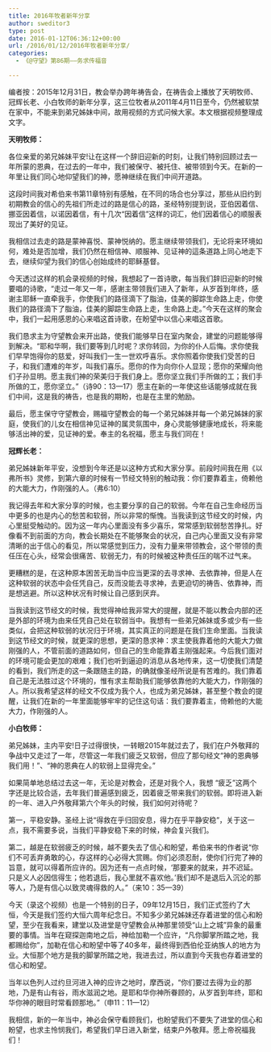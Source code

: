 ```yaml
---
title: 2016年牧者新年分享
author: sweditor3
type: post
date: 2016-01-12T06:36:12+00:00
url: /2016/01/12/2016年牧者新年分享/
categories:
  - 《@守望》第86期——务求传福音

---
```

编者按：2015年12月31日，教会举办跨年祷告会，在祷告会上播放了天明牧师、冠辉长老、小白牧师的新年分享，这三位牧者从2011年4月11日至今，仍然被软禁在家中，不能来到弟兄姊妹中间，故用视频的方式问候大家。本文根据视频整理成文字。 

**天明牧师：** 

各位亲爱的弟兄姊妹平安!让在这样一个辞旧迎新的时刻，让我们特别回顾过去一年所蒙的恩典，在过去的一年中，我们被保守、被托住、被带领到今天。在新的一年里让我们同心地仰望我们的神，愿神继续在我们中间开道路。 

这段时间我对希伯来书第11章特别有感触，在不同的场合也分享过，那些从旧约到初期教会的信心的先祖们所走过的路是信心的路，圣经特别提到说，亚伯因着信、挪亚因着信，以诺因着信，有十几次&ldquo;因着信&rdquo;这样的词汇，他们因着信心的顺服表现出了美好的见证。 

我相信过去走的路是蒙神喜悦、蒙神悦纳的。愿主继续带领我们，无论将来环境如何，难处是否加增，我们仍然在相信神、顺服神、见证神的這条道路上同心地走下去，继续仰望为我们的信心创始成终的耶稣基督。 

今天透过这样的机会录视频的时候，我想起了一首诗歌，每当我们辞旧迎新的时候要唱的诗歌，&ldquo;走过一年又一年，感谢主带领我们进入了新年，从岁首到年终，感谢主耶稣一直牵我手，你使我们的路径滴下了脂油，佳美的脚踪生命路上走，你使我们的路径滴下了脂油，佳美的脚踪生命路上走，生命路上走。&rdquo;今天在这样的聚会中，我们一起用感恩的心来唱这首诗歌，在盼望中以信心来唱这首歌。 

我们恳求主为守望教会来开出路，使我们能够早日在室内聚会，建堂的问题能够得到解决。&ldquo;耶和华啊，我们要等到几时呢？求你转回，为你的仆人后悔。求你使我们早早饱得你的慈爱，好叫我们一生一世欢呼喜乐。求你照着你使我们受苦的日子，和我们遭难的年岁，叫我们喜乐。愿你的作为向你仆人显现；愿你的荣耀向他们子孙显明。愿主我们神的荣美归于我们身上。愿你坚立我们手所做的工；我们手所做的工，愿你坚立。&rdquo;（诗90：13&mdash;17）愿主在新的一年使这些话能够成就在我们中间，这是我的祷告，也是我的期盼，也是在主里的勉励。 

最后，愿主保守守望教会，赐福守望教会的每一个弟兄姊妹并每一个弟兄姊妹的家庭，使我们的儿女在相信神见证神的属灵氛围中，身心灵能够健康地成长，将来能够活出神的爱，见证神的爱。奉主的名祝福，愿主与我们同在！ 

**冠辉长老：** 

弟兄姊妹新年平安，没想到今年还是以这种方式和大家分享。前段时间我在用《以弗所书》灵修，到第六章的时候有一节经文特别的触动我：你们要靠着主，倚赖他的大能大力，作刚强的人。（弗6:10） 

我记得去年和大家分享的时候，也主要分享的自己的软弱。今年在自己生命经历当中更多的也是内心的愁苦和软弱，所以非常的惭愧。当我读到这节经文的时候，内心里挺受触动的。因为这一年内心里面没有多少喜乐，常常感到软弱愁苦挣扎。好像看不到前面的方向，教会长期处在不能够聚会的状况，自己内心里面又没有非常清晰的出于信心的看见，所以常感觉到压力，没有力量来带领教会，这个带领的责任压在心头，经常会很痛苦、软弱无力，有的时候被这种责任压的喘不过气来。 

更糟糕的是，在这种原本困苦无助当中应当更深的去寻求神、去依靠神，但是人在这种软弱的状态中会任凭自己，反而没能去寻求神，去更迫切的祷告、依靠神，而是想逃避。所以这种状况有时候让自己感到厌弃。 

当我读到这节经文的时候，我觉得神给我非常大的提醒，就是不能以教会内部的还是外部的环境为由来任凭自己处在软弱当中。我想有一些弟兄姊妹或多或少有一些类似，会把这种软弱的状况归于环境，其实真正的问题是在我们生命里面。当我读到这节经文的时候，就更深的思想，更深的恳求神：求主使我靠着他的大能大力做刚强的人，不管前面的道路如何，但自己的生命能靠着主刚强起来。今后我们面对的环境可能会更加的艰难；我们也听到逼迫的消息从各地传来，这一切使我们清楚的看到，我们所走的这一条跟随主的路，的确就像圣经所说是有苦难的。我们靠着自己是无法胜过这个环境的，惟有求主帮助我们能够依靠他的大能大力，作刚强的人。所以我希望这样的经文不仅成为我个人，也成为弟兄姊妹，甚至整个教会的提醒，让我们在新的一年里面能够牢牢的记住这句话：我们要靠着主，倚赖他的大能大力，作刚强的人。 

**小白牧师：** 

弟兄姊妹，主内平安!日子过得很快，一转眼2015年就过去了，我们在户外敬拜的争战中又走过了一年，尽管这一年我们疲乏又软弱，但应了那句经文&ldquo;神的恩典够我们用！&rdquo;、&ldquo;神的恩典在人的软弱上显得完全。&rdquo; 

如果简单地总结过去这一年，无论是对教会，还是对我个人，我想 &ldquo;疲乏&rdquo;这两个字还是比较合适，去年我们普遍感到疲乏，因着疲乏带来我们的软弱。即将进入新的一年、进入户外敬拜第六个年头的时候，我们如何对待呢？ 

第一，平稳安静。圣经上说&ldquo;得救在乎归回安息，得力在乎平静安稳&rdquo;，关于这一点，我不需要多说，当我们平静安稳下来的时候，神会复兴我们。
	  
第二，越是在软弱疲乏的时候，越不要失去了信心和盼望，希伯来书的作者说&ldquo;你们不可丢弃勇敢的心，存这样的心必得大赏赐。你们必须忍耐，使你们行完了神的旨意，就可以得着所应许的。因为还有一点点时候，&lsquo;那要来的就来，并不迟延。只是义人必因信得生；他若退后，我心里就不喜欢他。&rsquo;我们却不是退后入沉沦的那等人，乃是有信心以致灵魂得救的人。&rdquo;（来10：35&mdash;39） 

今天（录这个视频）也是一个特别的日子，09年12月15日，我们正式签约了大恒，今天是我们签约大恒六周年纪念日。不知多少弟兄姊妹还存着进堂的信心和盼望，至少在我看来，建堂以及进堂是守望教会从神那里领受&ldquo;山上之城&rdquo;异象的最重要的事情。当年在窥探迦南地之后，神给加勒一个应许，&ldquo;凡你脚掌所踏之地，我都赐给你&rdquo;，加勒在信心和盼望中等了40多年，最终得到西伯伦亚纳族人的地方为业。大恒那个地方是我的脚掌所踏之地，我进去过，所以直到今天我也存着进堂的信心和盼望。 

当年以色列人过约旦河进入神的应许之地时，摩西说，&ldquo;你们要过去得为业的那地，乃是有山有谷，雨水滋润之地。是耶和华你神所眷顾的，从岁首到年终，耶和华你神的眼目时常看顾那地。&rdquo;（申11：11&mdash;12） 

我相信，新的一年当中，神必会保守看顾我们，也盼望我们不要失了进堂的信心和盼望，也求主怜悯我们，希望我们早日进入新堂，结束户外敬拜。愿上帝祝福我们！